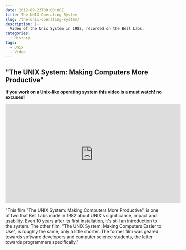 ```yaml
---
date: 2012-09-23T00:00:00Z
title: The UNIX Operating System
slug: /the-unix-operating-system/
description: |-
  Video of the Unix System in 1982, recorded on the Bell Labs.
categories:
  - History
tags:
  - Unix
  - Video
---
```


## "The UNIX System: Making Computers More Productive"

**If you work on a Unix-like operating system this video is a must watch! no
excuses!**

<iframe width="560" height="315" src="https://www.youtube.com/embed/tc4ROCJYbm0" frameborder="0" allow="accelerometer; autoplay; clipboard-write; encrypted-media; gyroscope; picture-in-picture" allowfullscreen></iframe>

"This film "The UNIX System: Making Computers More Productive", is one of two
that Bell Labs made in 1982 about UNIX's significance, impact and usability.
Even 10 years after its first installation, it's still an introduction to the
system. The other film, "The UNIX System: Making Computers Easier to Use", is
roughly the same, only a little shorter. The former film was geared towards
software developers and computer science students, the latter towards
programmers specifically."
